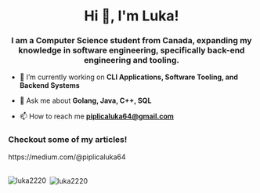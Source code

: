 <h1 align="center">Hi 👋, I'm Luka!</h1>
<h3 align="center">I am a Computer Science student from Canada, expanding my knowledge in software engineering, specifically back-end engineering and tooling.</h3>

- 🔭 I’m currently working on **CLI Applications, Software Tooling, and Backend Systems**

- 💬 Ask me about **Golang, Java, C++, SQL**

- 📫 How to reach me **piplicaluka64@gmail.com**


<h3 align="left">Checkout some of my articles!</h3>
https://medium.com/@piplicaluka64

<br>
<br>

<p><img align="left" src="https://github-readme-stats.vercel.app/api/top-langs?username=luka2220&show_icons=true&locale=en&theme=prussian" alt="luka2220" /></p>

<p>&nbsp;<img align="center" src="https://github-readme-stats.vercel.app/api?username=luka2220&show_icons=true&locale=en&theme=prussian" alt="luka2220" /></p>


